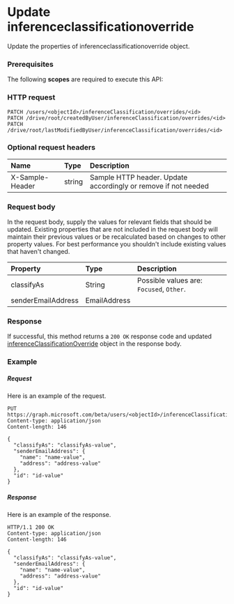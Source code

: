 # Update inferenceclassificationoverride

Update the properties of inferenceclassificationoverride object.
### Prerequisites
The following **scopes** are required to execute this API: 
### HTTP request
<!-- { "blockType": "ignored" } -->
```http
PATCH /users/<objectId>/inferenceClassification/overrides/<id>
PATCH /drive/root/createdByUser/inferenceClassification/overrides/<id>
PATCH /drive/root/lastModifiedByUser/inferenceClassification/overrides/<id>
```
### Optional request headers
| Name       | Type | Description|
|:-----------|:------|:----------|
| X-Sample-Header  | string  | Sample HTTP header. Update accordingly or remove if not needed|

### Request body
In the request body, supply the values for relevant fields that should be updated. Existing properties that are not included in the request body will maintain their previous values or be recalculated based on changes to other property values. For best performance you shouldn't include existing values that haven't changed.

| Property	   | Type	|Description|
|:---------------|:--------|:----------|
|classifyAs|String| Possible values are: `Focused`, `Other`.|
|senderEmailAddress|EmailAddress||

### Response
If successful, this method returns a `200 OK` response code and updated [inferenceClassificationOverride](../resources/inferenceclassificationoverride.md) object in the response body.
### Example
##### Request
Here is an example of the request.
<!-- {
  "blockType": "request",
  "name": "update_inferenceclassificationoverride"
}-->
```http
PUT https://graph.microsoft.com/beta/users/<objectId>/inferenceClassification/overrides/<id>
Content-type: application/json
Content-length: 146

{
  "classifyAs": "classifyAs-value",
  "senderEmailAddress": {
    "name": "name-value",
    "address": "address-value"
  },
  "id": "id-value"
}
```
##### Response
Here is an example of the response.
<!-- {
  "blockType": "response",
  "truncated": false,
  "@odata.type": "microsoft.graph.inferenceclassificationoverride"
} -->
```http
HTTP/1.1 200 OK
Content-type: application/json
Content-length: 146

{
  "classifyAs": "classifyAs-value",
  "senderEmailAddress": {
    "name": "name-value",
    "address": "address-value"
  },
  "id": "id-value"
}
```

<!-- uuid: 8fcb5dbc-d5aa-4681-8e31-b001d5168d79
2015-10-25 14:57:30 UTC -->
<!-- {
  "type": "#page.annotation",
  "description": "Update inferenceclassificationoverride",
  "keywords": "",
  "section": "documentation",
  "tocPath": ""
}-->